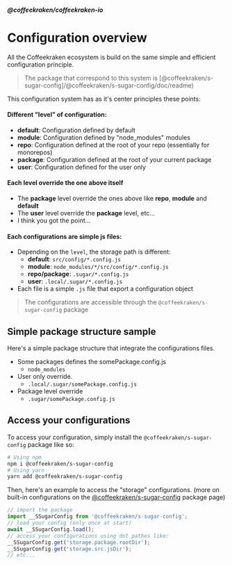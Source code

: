 <!--
/**
 * @name            Overview
 * @namespace       doc.config
 * @type            Markdown
 * @platform        md
 * @status          stable
 * @menu            Documentation / Configuration           /doc/config/overview
 *
 * @since           2.0.0
 * @author    Olivier Bossel <olivier.bossel@gmail.com> (https://coffeekraken.io)
 */
-->

<!-- image -->

<!-- header -->
##### @coffeekraken/coffeekraken-io



# Configuration overview

All the Coffeekraken ecosystem is build on the same simple and efficient configuration principle.

> The package that correspond to this system is [@coffeekraken/s-sugar-config]/@coffeekraken/s-sugar-config/doc/readme)

This configuration system has as it's center principles these points:

#### Different "level" of configuration:

-   **default**: Configuration defined by default
-   **module**: Configuration defined by "node_modules" modules
-   **repo**: Configuration defined at the root of your repo (essentially for monorepos)
-   **package**: Configuration defined at the root of your current package
-   **user**: Configuration defined for the user only

#### Each level override the one above itself

-   The **package** level override the ones above like **repo**, **module** and **default**
-   The **user** level override the **package** level, etc...
-   I think you got the point...

#### Each configurations are simple js files:

-   Depending on the `level`, the storage path is different:
    -   **default**: `src/config/*.config.js`
    -   **module**: `node_modules/*/src/config/*.config.js`
    -   **repo/package**: `.sugar/*.config.js`
    -   **user**: `.local/.sugar/*.config.js`
-   Each file is a simple `.js` file that export a configuration object

> The configurations are accessible through the `@coffeekraken/s-sugar-config` package

## Simple package structure sample

Here's a simple package structure that integrate the configurations files.

-   Some packages defines the somePackage.config.js
    -   `node_modules`
-   User only override.
    -   `.local/.sugar/somePackage.config.js`
-   Package level override
    -   `.sugar/somePackage.config.js`

## Access your configurations

To access your configuration, simply install the `@coffeekraken/s-sugar-config` package like so:

```bash
# Using npm
npm i @coffeekraken/s-sugar-config
# Using yarn
yarn add @coffeekraken/s-sugar-config

```


Then, here's an example to access the "storage" configurations. (more on built-in configurations on the [@coffeekraken/s-sugar-config](https:/www.npmjs.com/package/@coffeekraken/s-sugar-config) package page)

```js
// import the package
import __SSugarConfig from '@coffeekraken/s-sugar-config';
// load your config (only once at start)
await __SSugarConfig.load();
// access your configurations using dot pathes like:
__SSugarConfig.get('storage.package.rootDir');
__SSugarConfig.get('storage.src.jsDir');
// etc...

```


